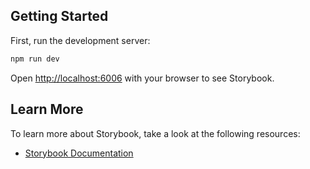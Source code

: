 ## Getting Started

First, run the development server:

```bash
npm run dev
```

Open [http://localhost:6006](http://localhost:6006) with your browser to see Storybook.

## Learn More

To learn more about Storybook, take a look at the following resources:

- [Storybook Documentation](https://storybook.js.org/docs/react/get-started/introduction)
